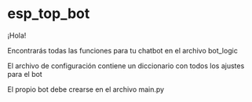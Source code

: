 # esp_top_bot
¡Hola!

Encontrarás todas las funciones para tu chatbot en el archivo bot_logic

El archivo de configuración contiene un diccionario con todos los ajustes para el bot

El propio bot debe crearse en el archivo main.py
